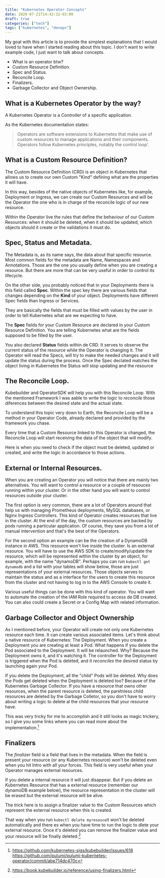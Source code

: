 ```yaml
---
title: "Kubernetes Operator Concepts"
date: 2020-07-21T14:42:32-03:00
draft: true
categories: ["tech"]
tags: ["kubernetes", "devops"]
---
```


My goal with this article is to provide the simplest explanations that I would
loved to have when I started reading about this topic. I don't want to write
example code, I just want to talk about concepts. 

- What is an operator btw?
- Custom Resource Definition.
- Spec and Status.
- Reconcile Loop. 
- Finalizers.
- Garbage Collector and Object Ownership.


## What is a Kubernetes Operator by the way? 

A Kubernetes Operator is a _Controller_ of a specific application.

As the Kubernetes documentation states:

>Operators are software extensions to Kubernetes that make use of custom
>resources to manage applications and their components. Operators follow
>Kubernetes principles, notably the control loop’.

## What is a Custom Resource Definition? 

The Custom Resource Definition (CRD) is an object in Kubernetes that allows us
to create our own Custom "Kind" defining what are the properties it will have.

In this way, besides of the native objects of Kubernetes like, for exampĺe,
Deployment or Ingress, we can create our Custom Resources and will be the
Operator the one who is in charge of the reconcile logic of our new resource.

Within the Operator live the rules that define the behaviour of our Custom
Resources: when it should be deleted, when it should be updated, which objects
should it create or the validations it must do.

## Spec, Status and Metadata. 

The Metadata is, as its name says, the data about that specific resource. Most
common fields for the metadata are  Name, Namespaces and Annotations. Those are
the one you usually define when you are creating a resource. But there are more
that can be very useful in order to control its lifecycle.

On the other side, you probably noticed that in your Deployments there is this
field called **Spec**. Within the spec key there are various fields that
changes depending on the **Kind** of your object. Deployments have different
Spec fields than Ingress or Services. 

They are basically the fields that must be filled with values by the user in
order to tell Kubernetes what are we expecting to have. 

The **Spec** fields for your Custom Resource are declared in your Custom
Resource Definition. You are telling Kubernetes what are the fields supposed to
be filled by the user.

You also declared **Status** fields within de CRD. It serves to observe the
current status of the resource while the Operator is changing it. The Operator
will read the Specs, will try to make the needed changes and it will update the
status during the process. Once the Spec declated matches the object living in
Kubernetes the Status will stop updating and the resource

## The Reconcile Loop.  

Kubebuilder and OperatorSDK will help you with this Reconcile Loop. With the
mentioned Framework I was aable to write the logic to *reconcile* those
diferences between the desired state and the actual state.

To understand this topic very down to Earth, the Reconcile Loop will be a
method in your Operator Code, already declared and provided by the framework
you chase. 

Every time that a Custom Resource linked to this Operator is changed, the
Reconcile Loop will start receiving the data of the object that will modify. 

Here is when you need to check if the object must be deleted, updated or
created, and write the logic in accordance to those actions.

## External or Internal Resources. 

When you are creating an Operator you will notice that there are mainly two
alternatives. You will want to control a resource or a couple of resouces
running within your cluster. Or in the other hand you will want to control
resources outside your cluster.

The first option is very common, there are a lot of Operators around that help
us with managing Prometheus deployments, MySQL databases, or Nginx Ingress
Controllers. This kind of Operator creates resources that live in the cluster.
At the end of the day, the custom resources are backed by pods running a
particular application. Of course, they save you from a lot of manual
intervention and that's the best of the Operators.

For the second option an example can be the creation of a DynamoDB instance in
AWS. This resource won't live inside the cluster. Is an external resource. You
will have to use the AWS SDK to create/modify/update the resource, which will
be represented within the cluster by an object, for example, with the name
"dynamoDB". Perhaps you can run `kubectl get dynamodb` and a list with your
tables will show below, those are just representations of your external
resources. Those objects serves to maintain the status and as a interface for
the users to create this resource from the cluster and not having to log in to
the AWS Console to create it.

Various useful things can be done with this kind of operator. You will want to
automate the creation of the IAM Role required to access de DB created. You can
also could create a Secret or a Config Map with related information. 

## Garbage Collector and Object Ownership 

As I mentioned before, your Operator will create not only one Kubernetes
resource each time. It can create various associated items.  Let's think about
a native resource of Kubernetes: The Deployment. When you create a Deployment
you are creating at least a Pod.  What happens if you delete the Pod associated
to the Deployment. It will be relaunched. Why? Because the Deployment owns it,
and it's watching it. The controller for the Deployment is triggered when the
Pod is deleted, and it *reconciles* the desired status by launching again your
Pod.

If you delete the Deployment, all the "child" Pods will be deleted. Why does
the Pods get deleted when the Deployment is deleted too? Because of the
Kubernetes Garbage Collector. If you have a resource that owns other resources,
when the parent resource is deleted, the paretnless child resources are deleted
by the Garbage Colletor, so you don't have to worry about writing a logic to
delete al the child resources that your resource have.

This was very tricky for me to accomplish and it still looks as magic trickery,
so I give you some links where you can read more about the implementation.[^1]




## Finalizers

The _finalizer_ field is a field that lives in the metadata.  When the field is
present your resource (or any Kubernetes resource) won't be deleted even when
you hit Intro with all your forces. This field is very useful when your
Operator manages external resources.

If you delete a internal resource it will just disappear. But if you delete an
Kubernetes Resource that has a external resource (remember our dynamoDB example
below), the resource representation in the cluster will be erased but the
external resource will be alive. 

The trick here is to assign a finalizer value to the Custom Resources which
represent the external resource when this is created.

That way when you run `kubectl delete myresouce`it won't be deleted
automatically and there es when you have time to run the logic to dlete your
external resource. Once it's deleted you can remove the finalizer value and
your resource will be finally deleted.[^2]


[^1]: https://github.com/kubernetes-sigs/kubebuilder/issues/618
https://github.com/pulumi/pulumi-kubernetes-operator/commit/abe714dc470c

[^2]: https://book.kubebuilder.io/reference/using-finalizers.html



